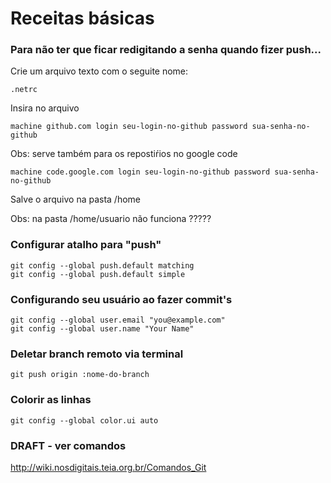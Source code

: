 Receitas básicas
===


### Para não ter que ficar redigitando a senha quando fizer push...

Crie um arquivo texto com o seguite nome:

    .netrc

Insira no arquivo

    machine github.com login seu-login-no-github password sua-senha-no-github

Obs: serve também para os repostiŕios no google code

    machine code.google.com login seu-login-no-github password sua-senha-no-github

Salve o arquivo na pasta /home

Obs: na pasta /home/usuario não funciona ?????


###  Configurar atalho para "push"

    git config --global push.default matching
    git config --global push.default simple

### Configurando seu usuário ao fazer commit's

    git config --global user.email "you@example.com"
    git config --global user.name "Your Name"

### Deletar branch remoto via terminal

    git push origin :nome-do-branch


### Colorir as linhas

    git config --global color.ui auto
    
### DRAFT - ver comandos

http://wiki.nosdigitais.teia.org.br/Comandos_Git
